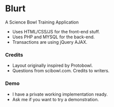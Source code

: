 Blurt
=============
A Science Bowl Training Application

- Uses HTML/CSS/JS for the front-end stuff.
- Uses PHP and MYSQL for the back-end.
- Transactions are using jQuery AJAX.

### Credits

- Layout originally inspired by Protobowl.
- Questions from scibowl.com. Credits to writers.

### Demo

- I have a private working implementation ready.
- Ask me if you want to try a demonstration.